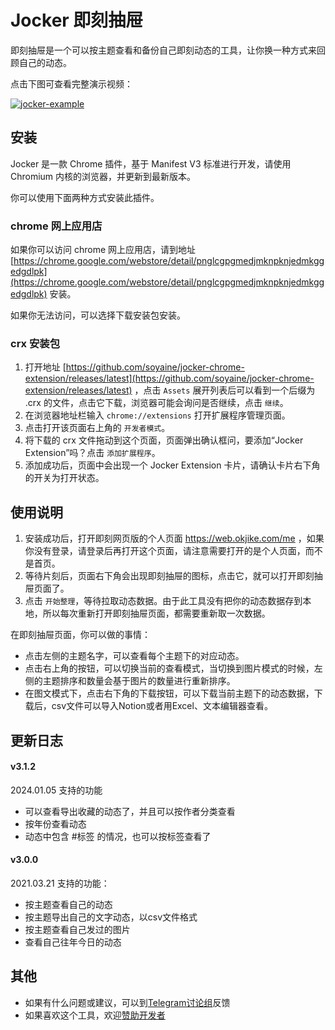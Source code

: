 # Jocker 即刻抽屉

即刻抽屉是一个可以按主题查看和备份自己即刻动态的工具，让你换一种方式来回顾自己的动态。

点击下图可查看完整演示视频：

[![jocker-example](https://user-images.githubusercontent.com/12845017/114270252-e7593d80-9a3d-11eb-8de0-fb5ac831e78a.gif)](https://youtu.be/k5599uMLi0E)



## 安装
Jocker 是一款 Chrome 插件，基于 Manifest V3 标准进行开发，请使用 Chromium 内核的浏览器，并更新到最新版本。

你可以使用下面两种方式安装此插件。

### chrome 网上应用店

如果你可以访问 chrome 网上应用店，请到地址 [https://chrome.google.com/webstore/detail/pnglcgpgmedjmknpknjedmkggedgdlpk](https://chrome.google.com/webstore/detail/pnglcgpgmedjmknpknjedmkggedgdlpk) 安装。

如果你无法访问，可以选择下载安装包安装。

### crx 安装包
1. 打开地址 [https://github.com/soyaine/jocker-chrome-extension/releases/latest](https://github.com/soyaine/jocker-chrome-extension/releases/latest) ，点击 `Assets` 展开列表后可以看到一个后缀为 .crx 的文件，点击它下载，浏览器可能会询问是否继续，点击 `继续`。
1. 在浏览器地址栏输入 `chrome://extensions` 打开扩展程序管理页面。
2. 点击打开该页面右上角的 `开发者模式`。
3. 将下载的 crx 文件拖动到这个页面，页面弹出确认框问，要添加“Jocker Extension”吗？点击 `添加扩展程序`。
4. 添加成功后，页面中会出现一个 Jocker Extension 卡片，请确认卡片右下角的开关为打开状态。

## 使用说明
1. 安装成功后，打开即刻网页版的个人页面 https://web.okjike.com/me ，如果你没有登录，请登录后再打开这个页面，请注意需要打开的是个人页面，而不是首页。
2. 等待片刻后，页面右下角会出现即刻抽屉的图标，点击它，就可以打开即刻抽屉页面了。
3. 点击 `开始整理`，等待拉取动态数据。由于此工具没有把你的动态数据存到本地，所以每次重新打开即刻抽屉页面，都需要重新取一次数据。

在即刻抽屉页面，你可以做的事情：
- 点击左侧的主题名字，可以查看每个主题下的对应动态。
- 点击右上角的按钮，可以切换当前的查看模式，当切换到图片模式的时候，左侧的主题排序和数量会基于图片的数量进行重新排序。
- 在图文模式下，点击右下角的下载按钮，可以下载当前主题下的动态数据，下载后，csv文件可以导入Notion或者用Excel、文本编辑器查看。

## 更新日志
#### v3.1.2
2024.01.05 支持的功能
- 可以查看导出收藏的动态了，并且可以按作者分类查看
- 按年份查看动态
- 动态中包含 #标签 的情况，也可以按标签查看了

#### v3.0.0
2021.03.21 支持的功能：
- 按主题查看自己的动态
- 按主题导出自己的文字动态，以csv文件格式
- 按主题查看自己发过的图片
- 查看自己往年今日的动态

## 其他
- 如果有什么问题或建议，可以到[Telegram讨论组](https://t.me/joinchat/eV5l2_DxlHI0NWNl)反馈
- 如果喜欢这个工具，欢迎[赞助开发者](http://afdian.net/@soyaine)
